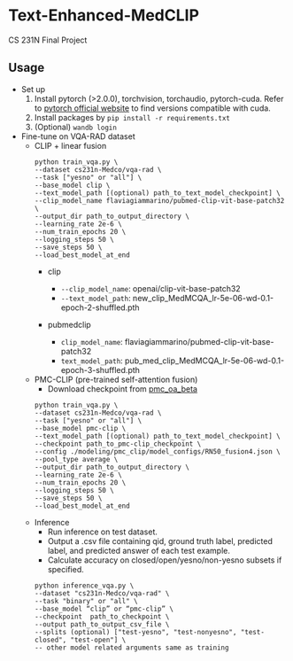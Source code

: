# Text-Enhanced-MedCLIP
CS 231N Final Project

## Usage
- Set up
    1. Install pytorch (>2.0.0), torchvision, torchaudio, pytorch-cuda. Refer to [pytorch official website](https://pytorch.org/get-started/previous-versions/) to find versions compatible with cuda.
    2. Install packages by ```pip install -r requirements.txt```
    3. (Optional) ```wandb login```
- Fine-tune on VQA-RAD dataset
    - CLIP + linear fusion
        ```
        python train_vqa.py \
        --dataset cs231n-Medco/vqa-rad \
        --task ["yesno" or "all"] \
        --base_model clip \
        --text_model_path [(optional) path_to_text_model_checkpoint] \
        --clip_model_name flaviagiammarino/pubmed-clip-vit-base-patch32 \
        --output_dir path_to_output_directory \
        --learning_rate 2e-6 \
        --num_train_epochs 20 \
        --logging_steps 50 \
        --save_steps 50 \
        --load_best_model_at_end
        ```
        - clip
          - ```--clip_model_name```: openai/clip-vit-base-patch32
          - ```--text_model_path```: new_clip_MedMCQA_lr-5e-06-wd-0.1-epoch-2-shuffled.pth

        - pubmedclip
          - ```clip_model_name```: flaviagiammarino/pubmed-clip-vit-base-patch32
          - ```text_model_path```: pub_med_clip_MedMCQA_lr-5e-06-wd-0.1-epoch-3-shuffled.pth
    - PMC-CLIP (pre-trained self-attention fusion)
        - Download checkpoint from [pmc_oa_beta](https://huggingface.co/datasets/axiong/pmc_oa_beta/blob/main/checkpoint.pt)
        ```
        python train_vqa.py \
        --dataset cs231n-Medco/vqa-rad \
        --task ["yesno" or "all"] \
        --base_model pmc-clip \
        --text_model_path [(optional) path_to_text_model_checkpoint] \
        --checkpoint path_to_pmc-clip_checkpoint \
        --config ./modeling/pmc_clip/model_configs/RN50_fusion4.json \
        --pool_type average \
        --output_dir path_to_output_directory \
        --learning_rate 2e-6 \
        --num_train_epochs 20 \
        --logging_steps 50 \
        --save_steps 50 \
        --load_best_model_at_end
        ```
  - Inference
    - Run inference on test dataset.
    - Output a .csv file containing qid, ground truth label, predicted label, and predicted answer of each test example.
    - Calculate accuracy on closed/open/yesno/non-yesno subsets if specified.
    ```
    python inference_vqa.py \
    --dataset "cs231n-Medco/vqa-rad" \
    --task "binary" or "all" \
    --base_model “clip” or “pmc-clip” \
    --checkpoint  path_to_checkpoint \
    --output path_to_output_csv_file \
    --splits (optional) ["test-yesno", "test-nonyesno", "test-closed", "test-open"] \
    -- other model related arguments same as training
    ```
        
